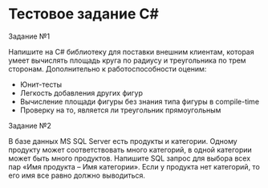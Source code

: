 # Тестовое задание C#

Задание №1

Напишите на C# библиотеку для поставки внешним клиентам, которая умеет вычислять площадь круга по радиусу и треугольника по трем сторонам. Дополнительно к работоспособности оценим:

 * Юнит-тесты
 * Легкость добавления других фигур
 * Вычисление площади фигуры без знания типа фигуры в compile-time
 * Проверку на то, является ли треугольник прямоугольным

Задание №2

В базе данных MS SQL Server есть продукты и категории. Одному продукту может соответствовать много категорий, в одной категории может быть много продуктов. Напишите SQL запрос для выбора всех пар «Имя продукта – Имя категории». Если у продукта нет категорий, то его имя все равно должно выводиться.
